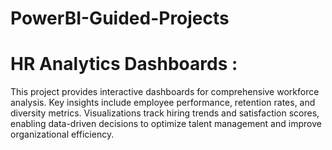 # PowerBI-Guided-Projects


# HR Analytics Dashboards :
This project provides interactive dashboards for comprehensive workforce analysis. Key insights include employee performance, retention rates, and diversity metrics. Visualizations track hiring trends and satisfaction scores, enabling data-driven decisions to optimize talent management and improve organizational efficiency.
